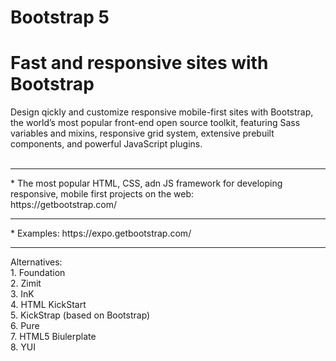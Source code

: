 # Bootstrap 5

# Fast and responsive sites with Bootstrap
Design qickly and customize responsive mobile-first sites with Bootstrap, the world’s most popular front-end open source toolkit, featuring Sass variables and mixins, responsive grid system, extensive prebuilt components, and powerful JavaScript plugins.
<br>
<br>
<hr>
* The most popular HTML, CSS, adn JS framework for developing responsive, mobile first projects on the web: <br>
https://getbootstrap.com/
<hr>
* Examples: https://expo.getbootstrap.com/
<hr>
Alternatives: <br>
1. Foundation <br>
2. Zimit <br>
3. InK <br>
4. HTML KickStart <br>
5. KickStrap (based on Bootstrap)<br>
6. Pure<br>
7. HTML5 Biulerplate<br>
8. YUI<br>
